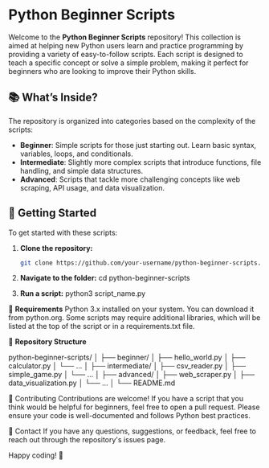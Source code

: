 # Python Beginner Scripts

Welcome to the **Python Beginner Scripts** repository! This collection is aimed at helping new Python users learn and practice programming by providing a variety of easy-to-follow scripts. Each script is designed to teach a specific concept or solve a simple problem, making it perfect for beginners who are looking to improve their Python skills.

## 📚 What’s Inside?

The repository is organized into categories based on the complexity of the scripts:

- **Beginner**: Simple scripts for those just starting out. Learn basic syntax, variables, loops, and conditionals.
- **Intermediate**: Slightly more complex scripts that introduce functions, file handling, and simple data structures.
- **Advanced**: Scripts that tackle more challenging concepts like web scraping, API usage, and data visualization.

## 🚀 Getting Started

To get started with these scripts:

1. **Clone the repository:**
   ```bash
   git clone https://github.com/your-username/python-beginner-scripts.git

2. **Navigate to the folder:**
cd python-beginner-scripts

3. **Run a script:**
python3 script_name.py

📝 **Requirements**
Python 3.x installed on your system. You can download it from python.org.
Some scripts may require additional libraries, which will be listed at the top of the script or in a requirements.txt file.

📁 **Repository Structure**

python-beginner-scripts/
│
├── beginner/
│   ├── hello_world.py
│   ├── calculator.py
│   └── ...
│
├── intermediate/
│   ├── csv_reader.py
│   ├── simple_game.py
│   └── ...
│
├── advanced/
│   ├── web_scraper.py
│   ├── data_visualization.py
│   └── ...
│
└── README.md

🤝 Contributing
Contributions are welcome! If you have a script that you think would be helpful for beginners, feel free to open a pull request. Please ensure your code is well-documented and follows Python best practices.

📧 Contact
If you have any questions, suggestions, or feedback, feel free to reach out through the repository's issues page.

Happy coding! 🚀